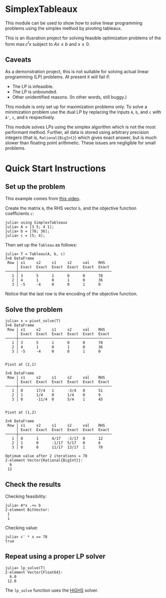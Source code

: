 # SimplexTableaux

This module can be used to show how to solve linear programming problems using the simplex method by pivoting
tableaux. 

This is an illusration project for solving 
feasible optimization problems of the form 
$\max c^t x$ subject to $Ax ≤ b$ and $x \ge 0$. 

## Caveats

As a demonstration project, this is not suitable for solving actual linear programming (LP) problems. 
At present it will fail if:
* The LP is infeasible.
* The LP is unbounded.
* Other unidentified reasons. (In other words, still buggy.)


This module is only set up for maximization problems only. To solve a minimization problem use the dual LP by
replacing the inputs `A`, `b`, and `c` with `A'`, `c`, and `b` respectively. 

This module solves LPs using the simplex algorithm which is not the most performant method. Further, all data is stored using arbitrary precision integers (that is, `Rational{BigInt}`) which gives exact answer, but is much slower than floating point arithmetic. These issues are negligible for small problems. 


# Quick Start Instructions

## Set up the problem

This example comes from [this video](https://www.youtube.com/watch?v=rzRZLGD_aeE).

Create the matrix `A`, the RHS vector `b`, and the objective function coefficients `c`:
```
julia> using SimplexTableaux
julia> A = [3 5; 4 1];
julia> b = [78; 36];
julia> c = [5; 4];
```
Then set up the `Tableau` as follows:
```
julia> T = Tableau(A, b, c)
3×6 DataFrame
 Row │ x1     x2     s1     s2     val    RHS   
     │ Exact  Exact  Exact  Exact  Exact  Exact 
─────┼──────────────────────────────────────────
   1 │ 3      5      1      0      0      78
   2 │ 4      1      0      1      0      36
   3 │ -5     -4     0      0      1      0
```
Notice that the last row is the encoding of the objective function.

## Solve the problem 

```
julia> x = pivot_solve(T)
3×6 DataFrame
 Row │ x1     x2     s1     s2     val    RHS   
     │ Exact  Exact  Exact  Exact  Exact  Exact 
─────┼──────────────────────────────────────────
   1 │ 3      5      1      0      0      78
   2 │ 4      1      0      1      0      36
   3 │ -5     -4     0      0      1      0


Pivot at (2,1)

3×6 DataFrame
 Row │ x1     x2     s1     s2     val    RHS   
     │ Exact  Exact  Exact  Exact  Exact  Exact 
─────┼──────────────────────────────────────────
   1 │ 0      17/4   1      -3/4   0      51
   2 │ 1      1/4    0      1/4    0      9
   3 │ 0      -11/4  0      5/4    1      45


Pivot at (1,2)

3×6 DataFrame
 Row │ x1     x2     s1     s2     val    RHS   
     │ Exact  Exact  Exact  Exact  Exact  Exact 
─────┼──────────────────────────────────────────
   1 │ 0      1      4/17   -3/17  0      12
   2 │ 1      0      -1/17  5/17   0      6
   3 │ 0      0      11/17  13/17  1      78

Optimum value after 2 iterations = 78
2-element Vector{Rational{BigInt}}:
  6
 12
```


## Check the results

Checking feasibility:
```
julia> A*x .<= b
2-element BitVector:
 1
 1
```

Checking value:
```
julia> c' * x == 78
true
```

## Repeat using a proper LP solver

```
julia> lp_solve(T)
2-element Vector{Float64}:
  6.0
 12.0
```

The `lp_solve` function uses the [HiGHS](https://highs.dev/) solver. 
